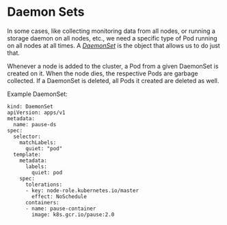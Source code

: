 # Daemon Sets
In some cases, like collecting monitoring data from all nodes, or running a storage daemon on all nodes, etc., we need a specific type of Pod running on all nodes at all times. A *[DaemonSet](https://kubernetes.io/docs/concepts/workloads/controllers/daemonset/)* is the object that allows us to do just that. 

Whenever a node is added to the cluster, a Pod from a given DaemonSet is created on it. When the node dies, the respective Pods are garbage collected. If a DaemonSet is deleted, all Pods it created are deleted as well.

Example DaemonSet:
```
kind: DaemonSet
apiVersion: apps/v1
metadata:
  name: pause-ds
spec:
  selector:
    matchLabels:
      quiet: "pod"
  template:
    metadata:
      labels:
        quiet: pod
    spec:
      tolerations:
      - key: node-role.kubernetes.io/master
        effect: NoSchedule
      containers:
      - name: pause-container
        image: k8s.gcr.io/pause:2.0
```
